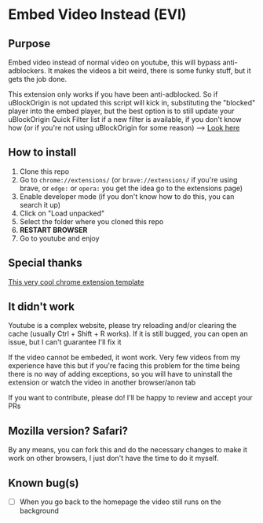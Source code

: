 # Embed Video Instead (EVI)

## Purpose
Embed video instead of normal video on youtube, this will bypass anti-adblockers. It makes the videos a bit weird, there is some funky stuff, but it gets the job done.

This extension only works if you have been anti-adblocked. So if uBlockOrigin is not updated this script will kick in, substituting the "blocked" player into the embed player, but the best option is to still update your uBlockOrigin Quick Filter list if a new filter is available, if you don't know how (or if you're not using uBlockOrigin for some reason) --> [Look here](https://www.reddit.com/r/uBlockOrigin/)

## How to install
1. Clone this repo
2. Go to `chrome://extensions/` (or `brave://extensions/` if you're using brave, or `edge:` or `opera:` you get the idea go to the extensions page)
3. Enable developer mode (if you don't know how to do this, you can search it up)
4. Click on "Load unpacked"
5. Select the folder where you cloned this repo
6. **RESTART BROWSER**
7. Go to youtube and enjoy

## Special thanks
[This very cool chrome extension template](https://github.com/llagerlof/fresh-chrome-extension)

## It didn't work
Youtube is a complex website, please try reloading and/or clearing the cache (usually Ctrl + Shift + R works). If it is still bugged, you can open an issue, but I can't guarantee I'll fix it

If the video cannot be embeded, it wont work. Very few videos from my experience have this but if you're facing this problem for the time being there is no way of adding exceptions, so you will have to uninstall the extension or watch the video in another browser/anon tab

If you want to contribute, please do! I'll be happy to review and accept your PRs

## Mozilla version? Safari?
By any means, you can fork this and do the necessary changes to make it work on other browsers, I just don't have the time to do it myself.

## Known bug(s)
- [ ] When you go back to the homepage the video still runs on the background
